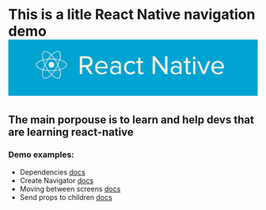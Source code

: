 # This is a litle React Native navigation demo ![](./assets/rn-image.png)

## The main porpouse is to learn and help devs that are learning react-native

### Demo examples:

- Dependencies [docs](https://reactnavigation.org/docs/hello-react-navigation)
- Create Navigator [docs](https://reactnavigation.org/docs/hello-react-navigation)
- Moving between screens [docs](https://reactnavigation.org/docs/navigating)
- Send props to children [docs](https://reactnavigation.org/docs/params)
